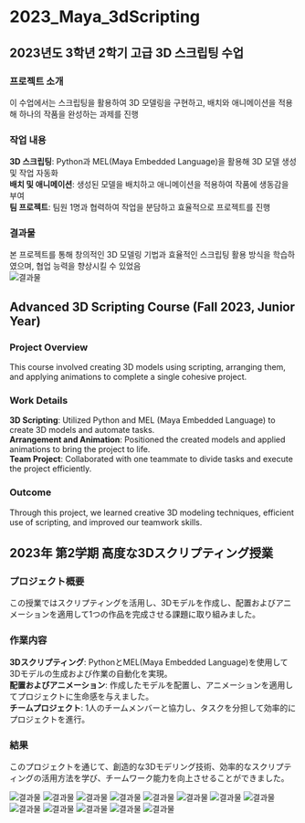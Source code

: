 # 2023_Maya_3dScripting

## 2023년도 3학년 2학기 고급 3D 스크립팅 수업

### 프로젝트 소개
이 수업에서는 스크립팅을 활용하여 3D 모델링을 구현하고, 배치와 애니메이션을 적용해 하나의 작품을 완성하는 과제를 진행  

### 작업 내용
**3D 스크립팅**: Python과 MEL(Maya Embedded Language)을 활용해 3D 모델 생성 및 작업 자동화  
**배치 및 애니메이션**: 생성된 모델을 배치하고 애니메이션을 적용하여 작품에 생동감을 부여  
**팀 프로젝트**: 팀원 1명과 협력하여 작업을 분담하고 효율적으로 프로젝트를 진행  

### 결과물
본 프로젝트를 통해 창의적인 3D 모델링 기법과 효율적인 스크립팅 활용 방식을 학습하였으며, 협업 능력을 향상시킬 수 있었음  
![결과물](ppt/6.png)  




## Advanced 3D Scripting Course (Fall 2023, Junior Year)

### Project Overview
This course involved creating 3D models using scripting, arranging them, and applying animations to complete a single cohesive project.  

### Work Details
**3D Scripting**: Utilized Python and MEL (Maya Embedded Language) to create 3D models and automate tasks.  
**Arrangement and Animation**: Positioned the created models and applied animations to bring the project to life.  
**Team Project**: Collaborated with one teammate to divide tasks and execute the project efficiently.  

### Outcome
Through this project, we learned creative 3D modeling techniques, efficient use of scripting, and improved our teamwork skills.  




## 2023年 第2学期 高度な3Dスクリプティング授業

### プロジェクト概要
この授業ではスクリプティングを活用し、3Dモデルを作成し、配置およびアニメーションを適用して1つの作品を完成させる課題に取り組みました。  

### 作業内容
**3Dスクリプティング**: PythonとMEL(Maya Embedded Language)を使用して3Dモデルの生成および作業の自動化を実現。  
**配置およびアニメーション**: 作成したモデルを配置し、アニメーションを適用してプロジェクトに生命感を与えました。  
**チームプロジェクト**: 1人のチームメンバーと協力し、タスクを分担して効率的にプロジェクトを進行。  

### 結果
このプロジェクトを通じて、創造的な3Dモデリング技術、効率的なスクリプティングの活用方法を学び、チームワーク能力を向上させることができました。  



![결과물](ppt/1.png) 
![결과물](ppt/2.png) 
![결과물](ppt/3.png) 
![결과물](ppt/4-1.png) 
![결과물](ppt/4-2.png) 
![결과물](ppt/4-3.png) 
![결과물](ppt/4-4.png) 
![결과물](ppt/4-5.png) 
![결과물](ppt/4-6.png) 
![결과물](ppt/4-7.png) 
![결과물](ppt/5.png) 
![결과물](ppt/6.png) 
![결과물](ppt/7.png) 
